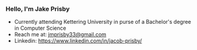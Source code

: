 ### Hello, I'm Jake Prisby

- Currently attending Kettering University in purse of a Bachelor's degree in Computer Science
- Reach me at: <a href = "jmprisby33@gmail.com">jmprisby33@gmail.com</a>
- Linkedin: <a href = "https://www.linkedin.com/in/jacob-prisby/">https://www.linkedin.com/in/jacob-prisby/</a>
